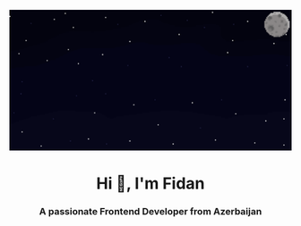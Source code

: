 ![MasterHead](./pixil-gif-drawing.gif)
<h1 align="center">Hi 👋, I'm Fidan</h1>

<h3 align="center">A passionate Frontend Developer from Azerbaijan</h3>







